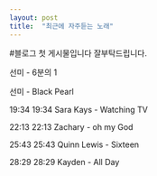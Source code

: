 ```yaml
---
layout: post
title:  "최근에 자주듣는 노래"
---
```


#블로그 첫 게시물입니다 잘부탁드립니다.

선미 - 6분의 1 

선미 - Black Pearl

19:34 19:34 Sara Kays - Watching TV 

22:13 22:13 Zachary - oh my God

25:43 25:43 Quinn Lewis - Sixteen

28:29 28:29 Kayden - All Day
